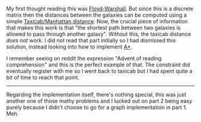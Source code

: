 My first thought reading this was [Floyd-Warshall](https://en.wikipedia.org/wiki/Floyd%E2%80%93Warshall_algorithm).
But since this is a discrete matrix then the distances between the galaxies can
be computed using a simple [Taxicab/Manhattan distance](https://en.wikipedia.org/wiki/Taxicab_geometry).
Now, the crucial piece of information that makes this work is that "the
shortest path between two galaxies is allowed to pass through another galaxy".
Without this, the taxicab distance _does not_ work. I did not read that part
initially so I had dismissed this solution, instead looking into how to
implement [A\*](https://en.wikipedia.org/wiki/A*_search_algorithm).

I remember seeing on reddit the expression "Advent of reading comprehension"
and this is the perfect example of that. The constraint did eventually register
with me so I went back to taxicab but I had spent quite a bit of time to reach
that point.

---

Regarding the implementation itself, there's nothing special, this was just
another one of those mathy problems and I lucked out on part 2 being easy
purely because I didn't choose to go for a graph implementation in part 1. Meh.
